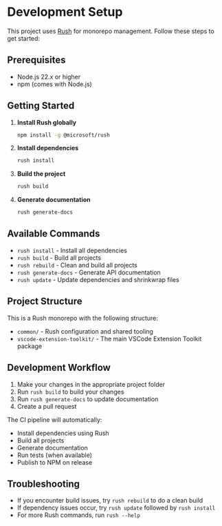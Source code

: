 # Development Setup

This project uses [Rush](https://rushjs.io/) for monorepo management. Follow these steps to get started:

## Prerequisites

- Node.js 22.x or higher
- npm (comes with Node.js)

## Getting Started

1. **Install Rush globally**
   ```bash
   npm install -g @microsoft/rush
   ```

2. **Install dependencies**
   ```bash
   rush install
   ```

3. **Build the project**
   ```bash
   rush build
   ```

4. **Generate documentation**
   ```bash
   rush generate-docs
   ```

## Available Commands

- `rush install` - Install all dependencies
- `rush build` - Build all projects
- `rush rebuild` - Clean and build all projects
- `rush generate-docs` - Generate API documentation
- `rush update` - Update dependencies and shrinkwrap files

## Project Structure

This is a Rush monorepo with the following structure:

- `common/` - Rush configuration and shared tooling
- `vscode-extension-toolkit/` - The main VSCode Extension Toolkit package

## Development Workflow

1. Make your changes in the appropriate project folder
2. Run `rush build` to build your changes
3. Run `rush generate-docs` to update documentation
4. Create a pull request

The CI pipeline will automatically:
- Install dependencies using Rush
- Build all projects
- Generate documentation
- Run tests (when available)
- Publish to NPM on release

## Troubleshooting

- If you encounter build issues, try `rush rebuild` to do a clean build
- If dependency issues occur, try `rush update` followed by `rush install`
- For more Rush commands, run `rush --help`

